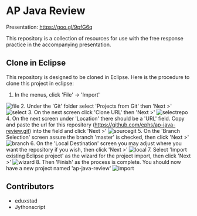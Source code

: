 AP Java Review
===
Presentation: https://goo.gl/9pfG6q

This repository is a collection of resources for use with the free response practice in the accompanying presentation.

Clone in Eclipse
---
This repository is designed to be cloned in Eclipse. Here is the procedure to clone this project in eclipse:
1. In the menus, click 'File' -> 'Import'

![file](img/file.png)
2. Under the 'Git' folder select 'Projects from Git' then 'Next >' 
![select](img/select.png)
3. On the next screen click 'Clone URL' then 'Next >'
![selectrepo](img/selectrepo.png)
4. On the next screen under 'Location' there should be a 'URL' field. Copy and paste the url for this repository (https://github.com/ephs/ap-java-review.git) into the field and click 'Next >'
![sourcegit](img/sourcegit.png)
5. On the 'Branch Selection' screen assure the branch 'master' is checked, then click 'Next >'
![branch](img/branch.png)
6. On the 'Local Destination' screen you may adjust where you want the repository if you wish, then click 'Next >'
![local](img/local.png)
7. Select 'Import existing Eclipse project' as the wizard for the project import, then click 'Next >'
![wizard](img/wizard.png)
8. Then 'Finish' as the process is complete. You should now have a new project named 'ap-java-review'
![import](img/import.png)

Contributors
---
* eduxstad
* Jythonscript